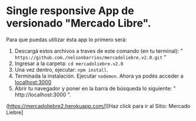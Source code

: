 # Single responsive App de versionado "Mercado Libre".

Para que puedas utilizar ésta app lo primero será:

1. Descargá estos archivos a traves de este comando (en tu terminal): " `https://github.com./nelsonbarrios/mercadoliebre.v2.0.git` "
2. Ingresar a la carpeta: `cd mercadoliebre.v2.0`
3. Una vez dentro, ejecutar: `npm install`.
4. Terminada la instalación. Ejecutar `nodemon`. Ahora ya podés acceder a [localhost:3000](http://localhost:3000)
5. Abrir tu navegador y poner en la barra de búsqueda lo siguiente:  " http://localhost:3000 ".

(https://mercadoliebre2.herokuapp.com/)[Haz click para ir al Sitio: Mercado Liebre]
